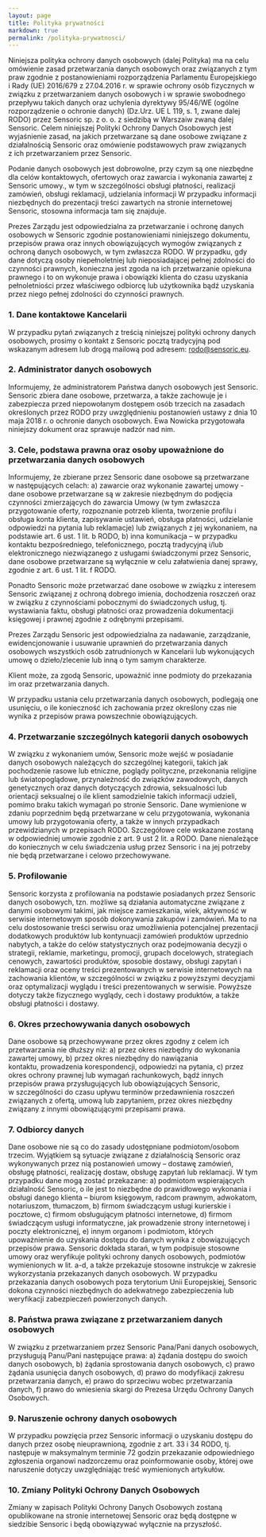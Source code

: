 ```yaml
--- 
layout: page
title: Polityka prywatności
markdown: true
permalink: /polityka-prywatnosci/
---
```


Niniejsza polityka ochrony danych osobowych (dalej Polityka) ma na celu omówienie zasad przetwarzania danych osobowych oraz związanych z tym praw zgodnie z postanowieniami rozporządzenia Parlamentu Europejskiego i Rady (UE) 2016/679 z 27.04.2016 r. w sprawie ochrony osób fizycznych w związku z przetwarzaniem danych osobowych i w sprawie swobodnego przepływu takich danych oraz uchylenia dyrektywy 95/46/WE (ogólne rozporządzenie o ochronie danych) (Dz.Urz. UE L 119, s. 1, zwane dalej RODO) przez Sensoric sp. z o. o. z siedzibą w Warszaiw zwaną dalej Sensoric.
Celem niniejszej Polityki Ochrony Danych Osobowych jest wyjaśnienie zasad, na jakich przetwarzane są dane osobowe związane z działalnością Sensoric oraz omówienie podstawowych praw związanych z ich przetwarzaniem przez Sensoric.

Podanie danych osobowych jest dobrowolne, przy czym są one niezbędne dla celów kontaktowych, ofertowych oraz zawarcia i wykonania zawartej z Sensoric umowy., w tym w szczególności obsługi płatności, realizacji zamówień, obsługi reklamacji, udzielania informacji W przypadku informacji niezbędnych do prezentacji treści zawartych na stronie internetowej Sensoric, stosowna informacja tam się znajduje.

Prezes Zarządu jest odpowiedzialna za przetwarzanie i ochronę danych osobowych w Sensoric zgodnie postanowieniami niniejszego dokumentu, przepisów prawa oraz innych obowiązujących wymogów związanych z ochroną danych osobowych, w tym zwłaszcza RODO.
W przypadku, gdy dane dotyczą osoby niepełnoletniej lub nieposiadającej pełnej zdolności do czynności prawnych, konieczna jest zgoda na ich przetwarzanie opiekuna prawnego i to on wykonuje prawa i obowiązki klienta do czasu uzyskania pełnoletniości przez właściwego odbiorcę lub użytkownika bądź uzyskania przez niego pełnej zdolności do czynności prawnych.

### 1. Dane kontaktowe Kancelarii

W przypadku pytań związanych z treścią niniejszej polityki ochrony danych osobowych, prosimy o kontakt z Sensoric pocztą tradycyjną pod wskazanym adresem lub drogą mailową pod adresem: rodo@sensoric.eu.

### 2. Administrator danych osobowych

Informujemy, że administratorem Państwa danych osobowych jest Sensoric. Sensoric zbiera dane osobowe, przetwarza, a także zachowuje je i zabezpiecza przed niepowołanym dostępem osób trzecich na zasadach określonych przez RODO przy uwzględnieniu postanowień ustawy z dnia 10 maja 2018 r. o ochronie danych osobowych. Ewa Nowicka przygotowała niniejszy dokument oraz sprawuje nadzór nad nim. 

### 3. Cele, podstawa prawna oraz osoby upoważnione do przetwarzania danych osobowych

Informujemy, że zbierane przez Sensoric dane osobowe są przetwarzane w następujących celach:
a) zawarcie oraz wykonanie zawartej umowy - dane osobowe przetwarzane są w zakresie niezbędnym do podjęcia czynności zmierzających do zawarcia Umowy (w tym zwłaszcza przygotowanie oferty, rozpoznanie potrzeb klienta, tworzenie profilu i obsługa konta klienta, zapisywanie ustawień, obsługa płatności, udzielanie odpowiedzi na pytania lub reklamacje) lub związanych z jej wykonaniem, na podstawie art. 6 ust. 1 lit. b RODO,
b) inna komunikacja – w przypadku kontaktu bezpośredniego, telefonicznego, pocztą tradycyjną i/lub elektronicznego niezwiązanego z usługami świadczonymi przez Sensoric, dane osobowe przetwarzane są wyłącznie w celu załatwienia danej sprawy, zgodnie z art. 6 ust. 1 lit. f RODO.

Ponadto Sensoric może przetwarzać dane osobowe w związku z interesem Sensoric związanej z ochroną dobrego imienia, dochodzenia roszczeń oraz w związku z czynnościami pobocznymi do świadczonych usług, tj. wystawiania faktu, obsługi płatności oraz prowadzenia dokumentacji księgowej i prawnej zgodnie z odrębnymi przepisami.

Prezes Zarządu Sensoric jest odpowiedzialna za nadawanie, zarządzanie, ewidencjonowanie i usuwanie uprawnień do przetwarzania danych osobowych wszystkich osób zatrudnionych w Kancelarii lub wykonujących umowę o dzieło/zlecenie lub inną o tym samym charakterze.

Klient może, za zgodą Sensoric, upoważnić inne podmioty do przekazania im oraz przetwarzania danych.

W przypadku ustania celu przetwarzania danych osobowych, podlegają one usunięciu, o ile konieczność ich zachowania przez określony czas nie wynika z przepisów prawa powszechnie obowiązujących.

### 4. Przetwarzanie szczególnych kategorii danych osobowych 

W związku z wykonaniem umów, Sensoric może wejść w posiadanie danych osobowych należących do szczególnej kategorii, takich jak pochodzenie rasowe lub etniczne, poglądy polityczne, przekonania religijne lub światopoglądowe, przynależność do związków zawodowych, danych genetycznych oraz danych dotyczących zdrowia, seksualności lub orientacji seksualnej o ile klient samodzielnie takich informacji udzieli, pomimo braku takich wymagań po stronie Sensoric. Dane wymienione w zdaniu poprzednim będą przetwarzane w celu przygotowania, wykonania umowy lub przygotowania oferty, a także w innych przypadkach przewidzianych w przepisach RODO. Szczegółowe cele wskazane zostaną w odpowiedniej umowie zgodnie z art. 9 ust 2 lit. a RODO. Dane nienależące do koniecznych w celu świadczenia usług przez Sensoric i na jej potrzeby nie będą przetwarzane i celowo przechowywane.

### 5. Profilowanie

Sensoric korzysta z profilowania na podstawie posiadanych przez Sensoric danych osobowych, tzn. możliwe są działania automatyczne związane z danymi osobowymi takimi, jak miejsce zamieszkania, wiek, aktywność w serwisie internetowym sposób dokonywania zakupów i zamówień. Ma to na celu dostosowanie treści serwisu oraz umożliwienia potencjalnej prezentacji dodatkowych produktów lub kontynuacji zamówień produktów uprzednio nabytych, a także do celów statystycznych oraz podejmowania decyzji o strategii, reklamie, marketingu, promocji, grupach docelowych, strategiach cenowych, zawartości produktów, sposobie dostawy, obsługi zapytań i reklamacji oraz oceny treści prezentowanych w serwisie internetowych na zachowania klientów, w szczególności w związku z powyższymi decyzjami oraz optymalizacji wyglądu i treści prezentowanych w serwisie. Powyższe dotyczy także fizycznego wyglądy, cech i dostawy produktów, a także obsługi płatności i dostawy.

### 6. Okres przechowywania danych osobowych

Dane osobowe są przechowywane przez okres zgodny z celem ich przetwarzania nie dłuższy niż:
a) przez okres niezbędny do wykonania zawartej umowy,
b) przez okres niezbędny do nawiązania kontaktu, prowadzenia korespondencji, odpowiedzi na pytania,
c) przez okres ochrony prawnej lub wymagań rachunkowych, bądź innych przepisów prawa przysługujących lub obowiązujących Sensoric, w szczególności do czasu upływu terminów przedawnienia roszczeń związanych z ofertą, umową lub zapytaniem, przez okres niezbędny związany z innymi obowiązującymi przepisami prawa.

### 7. Odbiorcy danych

Dane osobowe nie są co do zasady udostępniane podmiotom/osobom trzecim. Wyjątkiem są sytuacje związane z działalnością Sensoric oraz wykonywanych przez nią postanowień umowy – dostawę zamówień, obsługę płatności, realizację dostaw, obsługę zapytań lub reklamacji. W tym przypadku dane mogą zostać przekazane:
a) podmiotom wspierających działalność Sensoric, o ile jest to niezbędne do prawidłowego wykonania i obsługi danego klienta – biurom księgowym, radcom prawnym, adwokatom, notariuszom, tłumaczom,
b) firmom świadczącym usługi kurierskie i pocztowe,
c) firmom obsługującym płatności internetowe,
d) firmom świadczącym usługi informatyczne, jak prowadzenie strony internetowej i poczty elektronicznej,
e) innym organom i podmiotom, których upoważnienie do uzyskania dostępu do danych wynika z obowiązujących przepisów prawa. 
Sensoric dokłada starań, w tym podpisuje stosowne umowy oraz weryfikuje polityki ochrony danych osobowych, podmiotów wymienionych w lit. a-d, a także przekazuje stosowne instrukcje w zakresie wykorzystania przekazanych danych osobowych.
W przypadku przekazania danych osobowych poza terytorium Unii Europejskiej, Sensoric dokona czynności niezbędnych do adekwatnego zabezpieczenia lub weryfikacji zabezpieczeń powierzonych danych.

### 8. Państwa prawa związane z przetwarzaniem danych osobowych

W związku z przetwarzaniem przez Sensoric Pana/Pani danych osobowych, przysługują Panu/Pani następujące prawa:
a) żądania dostępu do swoich danych osobowych,
b) żądania sprostowania danych osobowych,
c) prawo żądania usunięcia danych osobowych,
d) prawo do modyfikacji zakresu przetwarzania danych,
e) prawo do sprzeciwu wobec przetwarzania danych,
f) prawo do wniesienia skargi do Prezesa Urzędu Ochrony Danych Osobowych.

### 9. Naruszenie ochrony danych osobowych

W przypadku powzięcia przez Sensoric informacji o uzyskaniu dostępu do danych przez osobę nieuprawnioną, zgodnie z art. 33 i 34 RODO, tj. następuje w maksymalnym terminie 72 godzin przekazanie odpowiedniego zgłoszenia organowi nadzorczemu oraz poinformowanie osoby, której owe naruszenie dotyczy uwzględniając treść wymienionych artykułów.


### 10. Zmiany Polityki Ochrony Danych Osobowych

Zmiany w zapisach Polityki Ochrony Danych Osobowych zostaną opublikowane na stronie internetowej Sensoric oraz będą dostępne w siedzibie Sensoric i będą obowiązywać wyłącznie na przyszłość.
